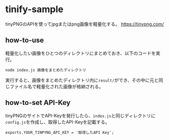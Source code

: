 # tinify-sample

tinyPNGのAPIを使ってjpgまたはpng画像を軽量化する。
https://tinypng.com/

## how-to-use
軽量化したい画像をひとつのディレクトリにまとめておき、以下のコードを実行。
```
node index.js 画像をまとめたディレクトリ
```
実行すると、画像をまとめたディレクトリ内に`result/`ができ、その中に元と同じファイル名で軽量化された画像が格納される。

## how-to-set API-Key
tinyPNGのサイトでAPI-Keyを発行したら、`index.js`と同じディレクトリに`config.js`を作成し、取得したAPI-Keyを記載する。
```
exports.YOUR_TINPYNG_API_KEY = '取得したAPI Key';
```

